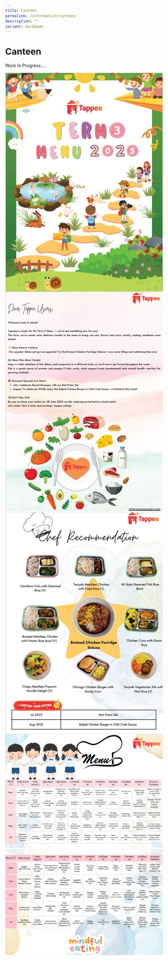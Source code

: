 ```yaml
---
title: Canteen
permalink: /information/canteen/
description: ""
variant: markdown
---
```

<h1><strong>Canteen</strong></h1>
Work In Progress....

![](/images/T3_Tappee_1.jpg)
![](/images/T3_Tappee_2.jpg)
![](/images/T3_Tappee_3.jpg)
![](/images/T3_Tappee_4.jpg)
![](/images/T3_Tappee_5.jpg)